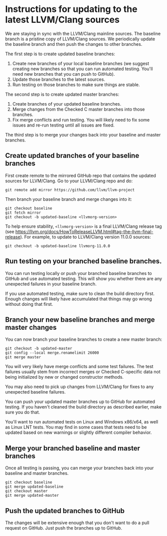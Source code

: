 # Instructions for updating to the latest LLVM/Clang sources

We are staying in sync with the LLVM/Clang mainline sources.   The baseline branch is a pristine copy of
LLVM/Clang sources.  We periodically update the baseline branch and then push the changes to other branches.

The first step is to create updated baseline branches:
1. Create new branches of your local baseline branches (we suggest creating new
branches so that you can run automated testing. You'll need new branches
that you can push to GitHub).
2. Update those branches to the latest sources.
3. Run testing on those branches to make sure things are stable.

The second step is to create updated master branches:
  1. Create branches of your updated baseline branches.
  2. Merge changes from the Checked C master branches into those branches.
  3. Fix merge conflicts and run testing.  You will likely need to fix some issues
     and re-run testing until all issues are fixed.

The third step is to merge your changes back into your baseline and master branches.

## Create updated branches of your baseline branches

First create remote to the mirrored GitHub repo that contains the updated sources
for LLVM/Clang. Go to your LLVM/Clang repo and do:

    git remote add mirror https://github.com/llvm/llvm-project

Then branch your baseline branch and merge changes into it:

    git checkout baseline
    git fetch mirror
    git checkout -b updated-baseline <llvmorg-version>

To help ensure stability, `<llvmorg-version>` is a final LLVM/Clang release tag (see https://llvm.org/docs/HowToReleaseLLVM.html#tag-the-llvm-final-release). For example, to update to LLVM/Clang version 11.0.0 sources:

    git checkout -b updated-baseline llvmorg-11.0.0

## Run testing on your branched baseline branches.

You can run testing locally or push your branched baseline branches to GitHub
and use automated testing.  This will show you whether there are any unexpected
failures in your baseline branch.

If you use automated testing, make sure to clean the build directory first.
Enough changes will likely have accumulated that things may go wrong without doing
that first.

## Branch your new baseline branches and merge master changes

You can now branch your baseline branches to create a new master branch:

    git checkout -b updated-master
    git config --local merge.renamelimit 26000
    git merge master

You will very likely have merge conflicts and some test failures.  The test
failures usually stem from incorrect merges or Checked C-specific data not being
initialized by new or changed constructor methods.

You may also need to pick up changes from LLVM/Clang for fixes to any unexpected
baseline failures.

You can push your updated master branches up to GitHub for automated
testing.  If you haven't cleaned the build directory as described earlier,
make sure you do that.

You'll want to run automated tests on Linux and Windows x86/x64, as well as
Linux LNT tests.  You may find in some cases that tests need to be updated
based on new warnings or slightly different compiler behavior.

## Merge your branched baseline and master branches

Once all testing is passing, you can merge your branches back into
your baseline and master branches.


    git checkout baseline
    git merge updated-baseline
    git checkout master
    git merge updated-master

## Push the updated branches to GitHub

The changes will be extensive enough that you don't want to do a pull request
on GitHub.  Just push the branches up to GitHub.

